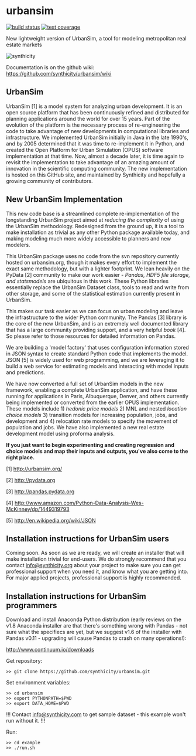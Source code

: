 urbansim
========

[![build status](http://img.shields.io/travis/synthicity/urbansim.svg)](https://travis-ci.org/synthicity/urbansim) [![test coverage](http://img.shields.io/coveralls/synthicity/urbansim.svg)](https://coveralls.io/r/synthicity/urbansim)

New lightweight version of UrbanSim, a tool for modeling metropolitan real estate markets

![synthicity](http://www.synthicity.com/uploads/1/8/3/2/18327643/9164254_orig.png)

Documentation is on the github wiki: https://github.com/synthicity/urbansim/wiki

UrbanSim
-------
UrbanSim [1] is a model system for analyzing urban development.  It is an open source platform that has been continuously refined and distributed for planning applications around the world for over 15 years.  Part of the evolution of the platform is the necessary process of re-engineering the code to take advantage of new developments in computational libraries and infrastructure.  We implemented UrbanSim initially in Java in the late 1990's, and by 2005 determined that it was time to re-implement it in Python, and created the Open Platform for Urban Simulation (OPUS) software implementation at that time.  Now, almost a decade later, it is time again to revisit the implementation to take advantage of an amazing amount of innovation in the scientific computing community. The new implementation is hosted on this GitHub site, and maintained by Synthicity and hopefully a growing community of contributors.

New UrbanSim Implementation
-------

This new code base is a streamlined complete re-implementation of the longstanding UrbanSim project  aimed at *reducing the complexity* of using the UrbanSim methodology.  Redesigned from the ground up, it is a tool to make installation as trivial as any other Python package available today, and making modeling much more widely accessible to planners and new modelers.

This UrbanSim package uses no code from the svn repository currently hosted on urbansim.org, though it makes every effort to implement the exact same methodology, but with a lighter footprint.  We lean heavily on the PyData [2] community to make our work easier - *Pandas, HDF5 file storage, and statsmodels* are ubiquitous in this work.  These Python libraries essentially replace the UrbanSim Dataset class, tools to read and write from other storage, and some of the statistical estimation currently present in UrbanSim.

This makes our task easier as we can focus on urban modeling and leave the infrastructure to the wider Python community.  The Pandas [3] library is the core of the new UrbanSim, and is an extremely well documented library that has a large community providing support, and a very helpful *book* [4].  So please refer to those resources for detailed information on Pandas.

We are building a 'model factory' that uses configuration information stored in JSON syntax to create standard Python code that implements the model.  JSON [5] is widely used for web programming, and we are leveraging it to build a web service for estimating models and interacting with model inputs and predictions.  

We have now converted a full set of UrbanSim models in the new framework, enabling a complete UrbanSim application, and have these running for applications in Paris, Albuquerque, Denver, and others currently being implemented or converted from the earlier OPUS implementation.  These models include 1) *hedonic price models* 2) MNL and nested *location choice models* 3) transition models for increasing population, jobs, and development and 4) relocation rate models to specify the movement of population and jobs.  We have also implemented a new real estate development model using proforma analysis.

**If you just want to begin experimenting and creating regression and choice models and map their inputs and outputs, you've also come to the right place.**

[1] http://urbansim.org/

[2] http://pydata.org

[3] http://pandas.pydata.org

[4] http://www.amazon.com/Python-Data-Analysis-Wes-McKinney/dp/1449319793

[5] http://en.wikipedia.org/wiki/JSON

Installation instructions for UrbanSim users
---------------
Coming soon.  As soon as we are ready, we will create an installer that will make installation trivial for end-users.
We do strongly recommend that you contact info@synthicity.org about your project to make sure you can get professional support when you need it, and know what you are getting into.  For major applied projects, professional support is highly recommended.

Installation instructions for UrbanSim programmers
---------------

Download and install Anaconda Python distribution (early reviews on the v1.8 Anaconda installer are that there's something wrong with Pandas - not sure what the specifiecs are yet, but we suggest v1.6 of the installer with Pandas v0.11 - upgrading will cause Pandas to crash on many operations!):

http://www.continuum.io/downloads

Get repository:

```
>> git clone https://github.com/synthicity/urbansim.git
```

Set environment variables:

```
>> cd urbansim
>> export PYTHONPATH=$PWD
>> export DATA_HOME=$PWD
```

!!! Contact info@synthicity.com to get sample dataset - this example won't run without it. !!!
<!--Download data:

```
>> curl -k -o data/mrcog.zip https://dl.dropboxusercontent.com/u/2815546/mrcog.zip
>> unzip -d data data/mrcog.zip
```-->

Run:

```
>> cd example
>> ./run.sh
```
